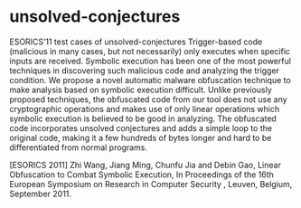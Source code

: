 # unsolved-conjectures
ESORICS’11 test cases of unsolved-conjectures
Trigger-based code (malicious in many cases, but not necessarily)
only executes when specific inputs are received. Symbolic execution
has been one of the most powerful techniques in discovering
such malicious code and analyzing the trigger condition. We propose a
novel automatic malware obfuscation technique to make analysis based
on symbolic execution difficult. Unlike previously proposed techniques,
the obfuscated code from our tool does not use any cryptographic operations
and makes use of only linear operations which symbolic execution
is believed to be good in analyzing. The obfuscated code incorporates
unsolved conjectures and adds a simple loop to the original code, making
it a few hundreds of bytes longer and hard to be differentiated from
normal programs.

[ESORICS 2011] Zhi Wang, Jiang Ming, Chunfu Jia and Debin Gao, Linear Obfuscation to Combat Symbolic Execution, 
In Proceedings of the 16th European Symposium on Research in Computer Security , Leuven, Belgium, September 2011.
